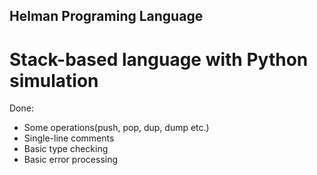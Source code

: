 ## Helman Programing Language

# Stack-based language with Python simulation

Done:
- Some operations(push, pop, dup, dump etc.)
- Single-line comments
- Basic type checking
- Basic error processing
